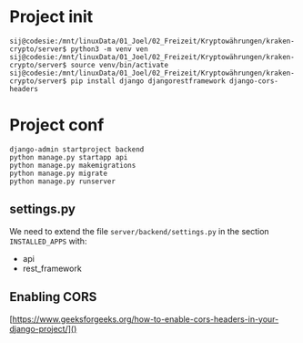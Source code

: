 # Project init
```
sij@codesie:/mnt/linuxData/01_Joel/02_Freizeit/Kryptowährungen/kraken-crypto/server$ python3 -m venv ven
sij@codesie:/mnt/linuxData/01_Joel/02_Freizeit/Kryptowährungen/kraken-crypto/server$ source venv/bin/activate
sij@codesie:/mnt/linuxData/01_Joel/02_Freizeit/Kryptowährungen/kraken-crypto/server$ pip install django djangorestframework django-cors-headers
```

# Project conf

```
django-admin startproject backend
python manage.py startapp api
python manage.py makemigrations
python manage.py migrate
python manage.py runserver
```

## settings.py
We need to extend the file `server/backend/settings.py` in the section `INSTALLED_APPS` with:
* api
* rest_framework

## Enabling CORS
[https://www.geeksforgeeks.org/how-to-enable-cors-headers-in-your-django-project/]()